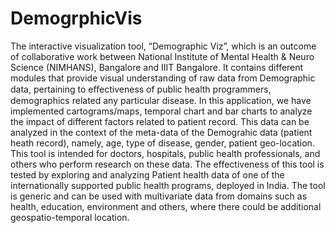 # DemogrphicVis
The interactive visualization tool, “Demographic Viz”, which is an outcome of collaborative work between National Institute of Mental Health &amp; Neuro Science (NIMHANS), Bangalore and IIIT Bangalore. It contains different modules that provide visual understanding of raw data from Demographic data, pertaining to eﬀectiveness of public health programmers, demographics related any particular disease. In this application, we have implemented cartograms/maps, temporal chart and bar charts to analyze the impact of different factors related to patient record. This data can be analyzed in the context of the meta-data of the Demograhic data (patient heath record), namely, age, type of disease, gender, patient geo-location. This tool is intended for doctors, hospitals, public health professionals, and others who perform research on these data. The effectiveness of this tool is tested by exploring and analyzing Patient health data of one of the internationally supported public health programs, deployed in India. The tool is generic and can be used with multivariate data from domains such as health, education, environment and others, where there could be additional geospatio-temporal location.
